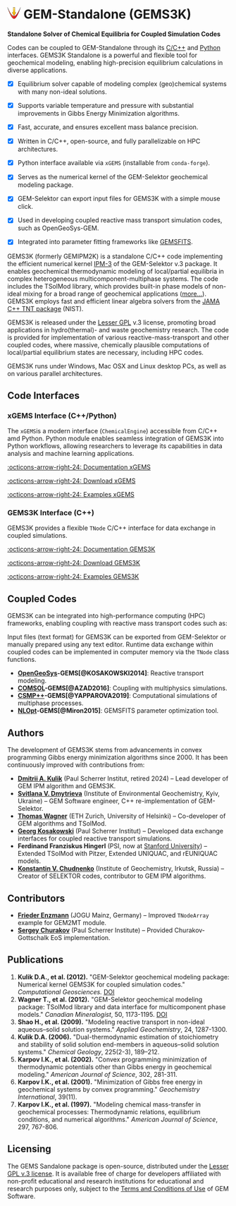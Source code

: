 # <img style="float: center; height: 6%; width: 6%;" src="../../img/gems1.png"> GEM-Standalone (GEMS3K)

**Standalone Solver of Chemical Equilibria for Coupled Simulation Codes**

 Codes can be coupled to GEM-Standalone through its [C/C++](#gems3k-interfaces) and [Python](#modern-xgems-c-and-python-interface) interfaces. GEMS3K Standalone is a powerful and flexible tool for geochemical modeling, enabling high-precision equilibrium calculations in diverse applications.

- [x] Equilibrium solver capable of modeling complex (geo)chemical systems with many non-ideal solutions.
- [x] Supports variable temperature and pressure with substantial improvements in Gibbs Energy Minimization algorithms.
- [x] Fast, accurate, and ensures excellent mass balance precision.
- [x] Written in C/C++, open-source, and fully parallelizable on HPC architectures.
- [x] Python interface available via `xGEMS` (installable from `conda-forge`).
- [x] Serves as the numerical kernel of the GEM-Selektor geochemical modeling package.
- [x] GEM-Selektor can export input files for GEMS3K with a simple mouse click.
- [x] Used in developing coupled reactive mass transport simulation codes, such as OpenGeoSys-GEM.
- [x] Integrated into parameter fitting frameworks like [GEMSFITS](../gemsfits).


GEMS3K (formerly GEMIPM2K) is a standalone C/C++ code implementing the efficient numerical kernel [IPM-3](#gems-standalone-gems3k "more information in doc/html/theory_gem.html help file") of the GEM-Selektor v.3 package. It enables geochemical thermodynamic modeling of local/partial equilibria in complex heterogeneous multicomponent-multiphase systems. The code includes the TSolMod library, which provides built-in phase models of non-ideal mixing for a broad range of geochemical applications ([more...](solutionmodels)). GEMS3K employs fast and efficient linear algebra solvers from the [JAMA C++ TNT package](http://math.nist.gov/tnt/download.html) (NIST).

GEMS3K is released under the [Lesser GPL](http://www.gnu.org/licenses/lgpl.html) v.3 license, promoting broad applications in hydro(thermal)- and waste geochemistry research. The code is provided for implementation of various reactive-mass-transport and other coupled codes, where massive, chemically plausible computations of local/partial equilibrium states are necessary, including HPC codes.  

GEMS3K runs under Windows, Mac OSX and Linux desktop PCs, as well as on various parallel architectures. 

## Code Interfaces

### xGEMS Interface (C++/Python)

The `xGEMS`is a modern interface (`ChemicalEngine`) accessible from C/C++ amd Python. Python module enables seamless integration of GEMS3K into Python workflows, allowing researchers to leverage its capabilities in data analysis and machine learning applications.

[:octicons-arrow-right-24: Documentation xGEMS](download#xgems)

[:octicons-arrow-right-24: Download xGEMS](documentation#xgems) 

[:octicons-arrow-right-24: Examples xGEMS](documentation/examples#xgems) 


### GEMS3K Interface (C++)

GEMS3K provides a flexible `TNode` C/C++ interface for data exchange in coupled simulations.

[:octicons-arrow-right-24: Documentation GEMS3K](documentation#gems3k)

[:octicons-arrow-right-24: Download GEMS3K](download#gems3k) 

[:octicons-arrow-right-24: Examples GEMS3K](documentation/examples#gems3k) 

## Coupled Codes

GEMS3K can be integrated into high-performance computing (HPC) frameworks, enabling coupling with reactive mass transport codes such as:

Input files (text format) for GEMS3K can be exported from GEM-Selektor or manually prepared using any text editor. Runtime data exchange within coupled codes can be implemented in computer memory via the `TNode` class functions.

- **[OpenGeoSys](http://www.opengeosys.net)-GEMS[@KOSAKOWSKI2014]**: Reactive transport modeling.
- **[COMSOL](https://www.comsol.com/comsol-multiphysics)-GEMS[@AZAD2016]**: Coupling with multiphysics simulations.
- **[CSMP++](https://mineralsystems.ethz.ch/software/csmp.html)-GEMS[@YAPPAROVA2019]**: Computational simulations of multiphase processes.
- **[NLOpt](https://nlopt.readthedocs.io/en/latest/)-GEMS[@Miron2015]**: GEMSFITS parameter optimization tool.

## Authors
The development of GEMS3K stems from advancements in convex programming Gibbs energy minimization algorithms since 2000. It has been continuously improved with contributions from:

- **[Dmitrii A. Kulik](https://www.researchgate.net/profile/Dmitrii-Kulik)** (Paul Scherrer Institut, retired 2024) – Lead developer of GEM IPM algorithm and GEMS3K.
- **[Svitlana V. Dmytrieva](mailto:svitlana.dmitrieva@psi.ch)** (Institute of Environmental Geochemistry, Kyiv, Ukraine) – GEM Software engineer, C++ re-implementation of GEM-Selektor.
- **[Thomas Wagner](http://www.helsinki.fi/geo/staff/wagner/index.html)** (ETH Zurich, University of Helsinki) – Co-developer of GEM algorithms and TSolMod.
- **[Georg Kosakowski](http://people.web.psi.ch/kosakowski/)** (Paul Scherrer Institut) – Developed data exchange interfaces for coupled reactive transport simulations.
- **Ferdinand Franziskus Hingerl** (PSI, now at [Stanford University](https://pangea.stanford.edu/departments/ere/)) – Extended TSolMod with Pitzer, Extended UNIQUAC, and rEUNIQUAC models.
- **[Konstantin V. Chudnenko](http://www.igc.irk.ru/Labs/labs28-2.html)** (Institute of Geochemistry, Irkutsk, Russia) – Creator of SELEKTOR codes, contributor to GEM IPM algorithms.

## Contributors

- **[Frieder Enzmann](http://www.staff.uni-mainz.de/enzmann/)** (JOGU Mainz, Germany) – Improved `TNodeArray` example for GEM2MT module.
- **[Sergey Churakov](http://people.web.psi.ch/churakov)** (Paul Scherrer Institute) – Provided Churakov-Gottschalk EoS implementation.

## Publications

1. **Kulik D.A., et al. (2012).** "GEM-Selektor geochemical modeling package: Numerical kernel GEMS3K for coupled simulation codes." *Computational Geosciences.* [DOI](http://dx.doi.org/10.1007/s10596-012-9310-6)
2. **Wagner T., et al. (2012).** "GEM-Selektor geochemical modeling package: TSolMod library and data interface for multicomponent phase models." *Canadian Mineralogist*, 50, 1173-1195. [DOI](http://dx.doi.org/10.3749/canmin.50.5.1173)
3. **Shao H., et al. (2009).** "Modeling reactive transport in non-ideal aqueous–solid solution systems." *Applied Geochemistry*, 24, 1287-1300.
4. **Kulik D.A. (2006).** "Dual-thermodynamic estimation of stoichiometry and stability of solid solution end-members in aqueous–solid solution systems." *Chemical Geology*, 225(2-3), 189–212.
5. **Karpov I.K., et al. (2002).** "Convex programming minimization of thermodynamic potentials other than Gibbs energy in geochemical modeling." *American Journal of Science*, 302, 281-311.
6. **Karpov I.K., et al. (2001).** "Minimization of Gibbs free energy in geochemical systems by convex programming." *Geochemistry International*, 39(11).
7. **Karpov I.K., et al. (1997).** "Modeling chemical mass-transfer in geochemical processes: Thermodynamic relations, equilibrium conditions, and numerical algorithms." *American Journal of Science*, 297, 767-806. 

## Licensing

The GEMS Sandalone package is open-source, distributed under the [Lesser GPL v.3 license](http://www.gnu.org/copyleft/lesser.html).
It is available free of charge for developers affiliated with non-profit educational and research institutions for educational and research purposes only, subject to the [Terms and Conditions of Use](../citingterms) of GEM Software.









